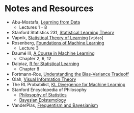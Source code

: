 # Notes and Resources

- Abu-Mostafa, [Learning from Data](https://work.caltech.edu/telecourse.html) 
    - Lectures 1 - 8
- Stanford Statistics 231, [Statistical Learning Theory](https://web.stanford.edu/class/cs229t/2017/lectures.html)
- Vapnik, [Statistical Theory of Learning](https://www.youtube.com/watch?v=Ow25mjFjSmg) [`video`]
- Rosenberg, [Foundations of Machine Learning](https://bloomberg.github.io/foml/#home)
    - Lecture 3
- Daumé III, [A Course in Machine Learning](http://ciml.info/)
    - Chapter 2, 9, 12
- Dalpiaz, [R for Statistical Learning](https://daviddalpiaz.github.io/r4sl/)
    - Chapter 8
- Fortmann-Roe, [Understanding the Bias-Variance Tradeoff](http://scott.fortmann-roe.com/docs/BiasVariance.html)
- Olah, [Visual Information Theory](https://colah.github.io/posts/2015-09-Visual-Information/)
- The RL Probabilist, [KL Divergence for Machine Learning](https://dibyaghosh.com/blog/probability/kldivergence.html)
- Stanford Encyclopedia of Philosophy
    - [Philosophy of Statistics](https://plato.stanford.edu/entries/statistics/)
    - [Bayesian Epistemology](https://plato.stanford.edu/entries/epistemology-bayesian/)
- VanderPlas, [Frequentism and Bayesianism](http://jakevdp.github.io/blog/2014/03/11/frequentism-and-bayesianism-a-practical-intro/)
